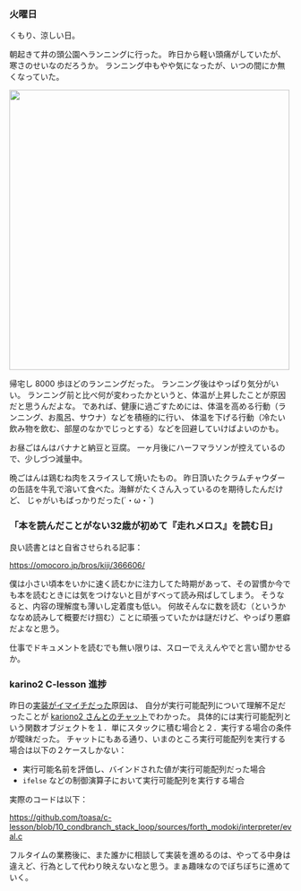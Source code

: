 ### 火曜日

くもり、涼しい日。

朝起きて井の頭公園へランニングに行った。
昨日から軽い頭痛がしていたが、寒さのせいなのだろうか。
ランニング中もやや気になったが、いつの間にか無くなっていた。

<img src="https://i.imgur.com/8N93s3U.jpg" width="500">

帰宅し 8000 歩ほどのランニングだった。 ランニング後はやっぱり気分がいい。
ランニング前と比べ何が変わったかというと、体温が上昇したことが原因だと思うんだよな。
であれば、健康に過ごすためには、体温を高める行動（ランニング、お風呂、サウナ）などを積極的に行い、
体温を下げる行動（冷たい飲み物を飲む、部屋のなかでじっとする）などを回避していけばよいのかも。

お昼ごはんはバナナと納豆と豆腐。
一ヶ月後にハーフマラソンが控えているので、少しづつ減量中。

晩ごはんは鶏むね肉をスライスして焼いたもの。
昨日頂いたクラムチャウダーの缶詰を牛乳で溶いて食べた。海鮮がたくさん入っているのを期待したんだけど、
じゃがいもばっかりだった(´・ω・`)

### 「本を読んだことがない32歳が初めて『走れメロス』を読む日」

良い読書とはと自省させられる記事：

https://omocoro.jp/bros/kiji/366606/

僕は小さい頃本をいかに速く読むかに注力してた時期があって、その習慣か今でも本を読むときには気をつけないと目がすべって読み飛ばしてしまう。
そうなると、内容の理解度も薄いし定着度も低い。
何故そんなに数を読む（というかななめ読みして概要だけ掴む）ことに頑張っていたかは謎だけど、やっぱり悪癖だよなと思う。

仕事でドキュメントを読むでも無い限りは、スローでええんやでと言い聞かせるか。

### karino2 C-lesson 進捗

昨日の[実装がイマイチだった](https://github.com/toasa/diary/blob/main/2022/10/31.md#karino2-c-lesson-%E9%80%B2%E6%8D%97)原因は、
自分が実行可能配列について理解不足だったことが [kariono2 さんとのチャット](https://gitter.im/karino2_program_lesson/c-lesson?source=orgpage#)でわかった。
具体的には実行可能配列という関数オブジェクトを１．単にスタックに積む場合と２．実行する場合の条件が曖昧だった。
チャットにもある通り、いまのところ実行可能配列を実行する場合は以下の２ケースしかない：

- 実行可能名前を評価し、バインドされた値が実行可能配列だった場合
- `ifelse` などの制御演算子において実行可能配列を実行する場合

実際のコードは以下：

https://github.com/toasa/c-lesson/blob/10_condbranch_stack_loop/sources/forth_modoki/interpreter/eval.c

フルタイムの業務後に、また誰かに相談して実装を進めるのは、やってる中身は違えど、行為として代わり映えないなと思う。まぁ趣味なのでぼちぼちに進めていく。
